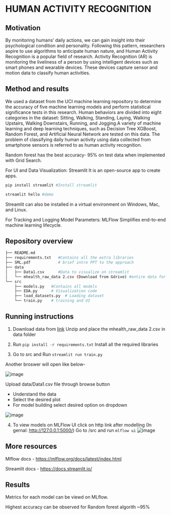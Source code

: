 # HUMAN ACTIVITY RECOGNITION

## Motivation

By monitoring humans’ daily actions, we can gain insight into their psychological condition and personality. Following this pattern, researchers aspire to use algorithms to anticipate human nature, and Human Activity Recognition is a popular field of research. Activity Recognition (AR) is monitoring the liveliness of a person by using intelligent devices such as smart phones and wearable devices. These devices capture sensor and motion data to classify human activities.


## Method and results

We used a dataset from the UCI machine learning repository to determine the accuracy of five machine learning models and perform statistical significance tests in this research. Human behaviors are divided into eight categories in the dataset: Sitting, Walking, Standing, Laying, Walking Upstairs, Walking Downstairs, Running, and Jogging.A variety of machine learning and deep learning techniques, such as Decision Tree XGBoost, Random Forest, and Artificial Neural Network are tested on this data. The problem of classifying daily human activity using data collected from smartphone sensors is referred to as human activity recognition.

Random forest has the best accuracy- 95% on test data when implemented with Grid Search.

For UI and Data Visualization: Streamlit
It is an open-source app to create apps.

``` bash
pip install streamlit #Install streamlit

streamlit hello #demo
```
Streamlit can also be installed in a virtual environment on Windows, Mac, and Linux.

For Tracking and Logging Model Parameters: MLFlow
Simplifies end-to-end machine learning lifecycle.
 


## Repository overview
```bash
├── README.md         
├── requirements.txt   #Contains all the extra libraries
├── SML.pdf            # brief intro PPT to the approach
├── data
│   ├── Data1.csv      #Data to visualize on streamlit     
│   └── mhealth_raw_data 2.csv (Download from Gdrive) #entire data for training
└── src
    ├── models.py   #Contains all models
    ├── EDA.py      # Visualization code
    ├── load_datasets.py  # Loading dataset
    └── train.py    # training and UI 
 ```

## Running instructions

1) Download data from  [link](https://drive.google.com/file/d/14RkZYl9BdzFaOpZimL9FPRpIrWGEsbMY/view?usp=sharing)
Unzip and place the mhealth_raw_data 2.csv in data folder

2) Run ``` pip install -r requirements.txt ```
Install all the required libraries 

3) Go to src and Run ``` streamlit run train.py ```

Another broswer will open like below- 

![image](https://user-images.githubusercontent.com/29593466/146152018-9d2254e3-00d3-49a0-bf75-90f46677ae1e.png)

Upload data/Data1.csv file through browse button
- Understand the data 
- Select the desired plot
- For model building select desired option on dropdown

![image](https://user-images.githubusercontent.com/29593466/146152041-5e1104c2-22fe-4c0f-b8ad-3a7eaad9c5b8.png)


4) To view models on MLFlow UI click on http link after modelling (In gernal: http://127.0.0.1:5000/)
Go to /src and run ``` mlflow ui ```
![image](https://user-images.githubusercontent.com/29593466/146152075-947ad203-5245-4af8-bc20-e62504c58114.png)


## More resources

Mlflow docs - https://mlflow.org/docs/latest/index.html

Streamlit docs - https://docs.streamlit.io/

## Results 
Metrics for each model can be viewd on MLflow. 

Highest accuracy can be observed for Random forest algorith ~95%
